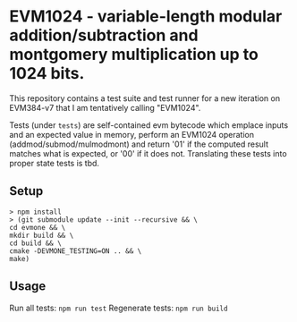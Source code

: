 # EVM1024 - variable-length modular addition/subtraction and montgomery multiplication up to 1024 bits.


This repository contains a test suite and test runner for a new iteration on EVM384-v7 that I am tentatively calling "EVM1024".

Tests (under `tests`) are self-contained evm bytecode which emplace inputs and an expected value in memory, perform an EVM1024 operation (addmod/submod/mulmodmont) and return '01' if the computed result matches what is expected, or '00' if it does not.  Translating these tests into proper state tests is tbd.

## Setup

```
> npm install
> (git submodule update --init --recursive && \
cd evmone && \
mkdir build && \
cd build && \
cmake -DEVMONE_TESTING=ON .. && \
make)
```

## Usage

Run all tests: `npm run test`
Regenerate tests: `npm run build`
